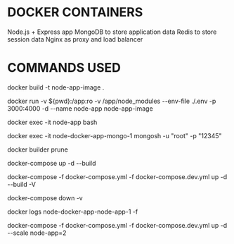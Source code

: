 # DOCKER CONTAINERS

Node.js + Express app
MongoDB to store application data
Redis to store session data
Nginx as proxy and load balancer

# COMMANDS USED

docker build -t node-app-image .

docker run -v ${pwd}:/app:ro -v /app/node_modules --env-file ./.env -p 3000:4000 -d --name node-app node-app-image

docker exec -it node-app bash

docker exec -it node-docker-app-mongo-1 mongosh -u "root" -p "12345"   

docker builder prune

docker-compose up -d --build

docker-compose -f docker-compose.yml -f docker-compose.dev.yml up -d --build -V

docker-compose down -v

docker logs node-docker-app-node-app-1 -f

docker-compose -f docker-compose.yml -f docker-compose.dev.yml up -d --scale node-app=2